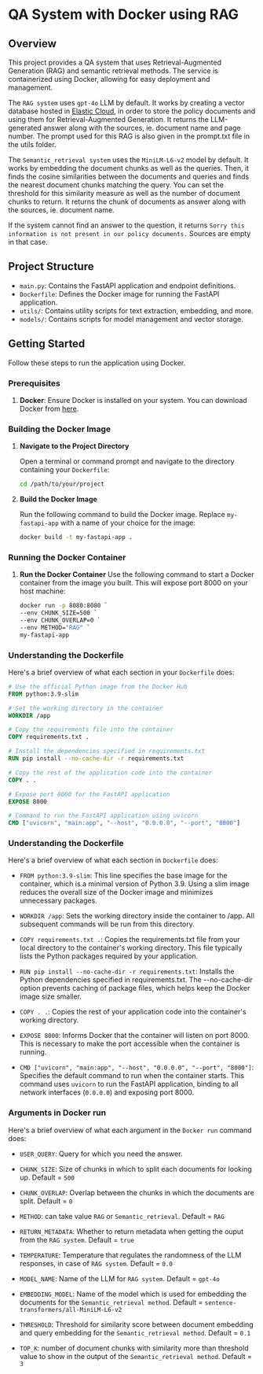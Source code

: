 # QA System with Docker using RAG

## Overview

This project provides a QA system that uses Retrieval-Augmented Generation (RAG) and semantic retrieval methods. The service is containerized using Docker, allowing for easy deployment and management.

The `RAG system` uses `gpt-4o` LLM by default. It works by creating a vector database hosted in [Elastic Cloud](https://www.elastic.co/cloud), in order to store the policy documents and using them for Retrieval-Augmented Generation. It returns the LLM-generated answer along with the sources, ie. document name and page number. The prompt used for this RAG is also given in the prompt.txt file in the utils folder.

The `Semantic_retrieval system` uses the `MiniLM-L6-v2` model by default. It works by embedding the document chunks as well as the queries. Then, it finds the cosine similarities between the documents and queries and finds the nearest document chunks matching the query. You can set the threshold for this similarity measure as well as the number of document chunks to return. It returns the chunk of documents as answer along with the sources, ie. document name.

If the system cannot find an answer to the question, it returns `Sorry this information is not present in our policy documents.` Sources are empty in that case.

## Project Structure

- `main.py`: Contains the FastAPI application and endpoint definitions.
- `Dockerfile`: Defines the Docker image for running the FastAPI application.
- `utils/`: Contains utility scripts for text extraction, embedding, and more.
- `models/`: Contains scripts for model management and vector storage.

## Getting Started

Follow these steps to run the application using Docker.

### Prerequisites

1. **Docker**: Ensure Docker is installed on your system. You can download Docker from [here](https://www.docker.com/get-started).

### Building the Docker Image

1. **Navigate to the Project Directory**

   Open a terminal or command prompt and navigate to the directory containing your `Dockerfile`:

   ```bash
   cd /path/to/your/project

2. **Build the Docker Image**

   Run the following command to build the Docker image. Replace `my-fastapi-app` with a name of your choice for the image:
    ```bash
   docker build -t my-fastapi-app .
### Running the Docker Container

1. **Run the Docker Container**
    Use the following command to start a Docker container from the image you built. This will expose port 8000 on your host machine:

    ```bash
   docker run -p 8080:8080 `                                                                                                --env USER_QUERY="How many personal leaves do I have ?" `
   --env CHUNK_SIZE=500 `
   --env CHUNK_OVERLAP=0 `
   --env METHOD="RAG" `
   my-fastapi-app
   ```
### Understanding the Dockerfile
Here's a brief overview of what each section in your `Dockerfile` does:

```Dockerfile
# Use the official Python image from the Docker Hub
FROM python:3.9-slim

# Set the working directory in the container
WORKDIR /app

# Copy the requirements file into the container
COPY requirements.txt .

# Install the dependencies specified in requirements.txt
RUN pip install --no-cache-dir -r requirements.txt

# Copy the rest of the application code into the container
COPY . .

# Expose port 8000 for the FastAPI application
EXPOSE 8000

# Command to run the FastAPI application using uvicorn
CMD ["uvicorn", "main:app", "--host", "0.0.0.0", "--port", "8000"]
```

### Understanding the Dockerfile
Here's a brief overview of what each section in `Dockerfile` does:

- `FROM python:3.9-slim`: This line specifies the base image for the container, which is a minimal version of Python 3.9. Using a slim image reduces the overall size of the Docker image and minimizes unnecessary packages.

- `WORKDIR /app`: Sets the working directory inside the container to /app. All subsequent commands will be run from this directory.

- `COPY requirements.txt .`: Copies the requirements.txt file from your local directory to the container's working directory. This file typically lists the Python packages required by your application.

- `RUN pip install --no-cache-dir -r requirements.txt`: Installs the Python dependencies specified in requirements.txt. The --no-cache-dir option prevents caching of package files, which helps keep the Docker image size smaller.

- `COPY . .`: Copies the rest of your application code into the container's working directory.

- `EXPOSE 8000`: Informs Docker that the container will listen on port 8000. This is necessary to make the port accessible when the container is running.

- `CMD ["uvicorn", "main:app", "--host", "0.0.0.0", "--port", "8000"]`: Specifies the default command to run when the container starts. This command uses `uvicorn` to run the FastAPI application, binding to all network interfaces (`0.0.0.0`) and exposing port 8000.




### Arguments in Docker run
Here's a brief overview of what each argument in the `Docker run` command does:

- `USER_QUERY`: Query for which you need the answer.

- `CHUNK_SIZE`: Size of chunks in which to split each documents for looking up. Default = `500`

- `CHUNK_OVERLAP`: Overlap between the chunks in which the documents are split. Default = `0`

- `METHOD`: can take value `RAG` or `Semantic_retrieval`. Default = `RAG`

- `RETURN_METADATA`: Whether to return metadata when getting the ouput from the `RAG system`. Default = `true`

- `TEMPERATURE`: Temperature that regulates the randomness of the LLM responses, in case of `RAG system`. Default = `0.0`

- `MODEL_NAME`: Name of the LLM for `RAG system`. Default = `gpt-4o`

- `EMBEDDING_MODEL`: Name of the model which is used for embedding the documents for the `Semantic_retrieval method`. Default = `sentence-transformers/all-MiniLM-L6-v2`

- `THRESHOLD`: Threshold for similarity score between document embedding and query embedding for the `Semantic_retrieval method`. Default = `0.1`

- `TOP_K`: number of document chunks with similarity more than threshold value to show in the output of the `Semantic_retrieval method`. Default = `3`


   
